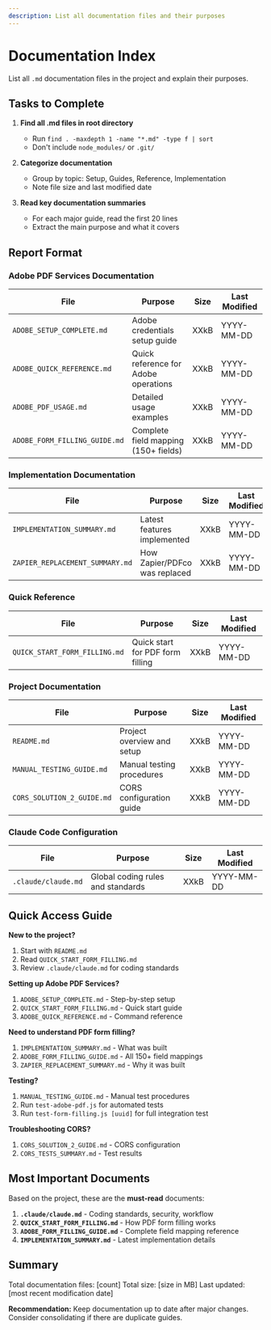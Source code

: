```yaml
---
description: List all documentation files and their purposes
---
```


# Documentation Index

List all `.md` documentation files in the project and explain their purposes.

## Tasks to Complete

1. **Find all .md files in root directory**
   - Run `find . -maxdepth 1 -name "*.md" -type f | sort`
   - Don't include `node_modules/` or `.git/`

2. **Categorize documentation**
   - Group by topic: Setup, Guides, Reference, Implementation
   - Note file size and last modified date

3. **Read key documentation summaries**
   - For each major guide, read the first 20 lines
   - Extract the main purpose and what it covers

## Report Format

### Adobe PDF Services Documentation

| File | Purpose | Size | Last Modified |
|------|---------|------|---------------|
| `ADOBE_SETUP_COMPLETE.md` | Adobe credentials setup guide | XXkB | YYYY-MM-DD |
| `ADOBE_QUICK_REFERENCE.md` | Quick reference for Adobe operations | XXkB | YYYY-MM-DD |
| `ADOBE_PDF_USAGE.md` | Detailed usage examples | XXkB | YYYY-MM-DD |
| `ADOBE_FORM_FILLING_GUIDE.md` | Complete field mapping (150+ fields) | XXkB | YYYY-MM-DD |

### Implementation Documentation

| File | Purpose | Size | Last Modified |
|------|---------|------|---------------|
| `IMPLEMENTATION_SUMMARY.md` | Latest features implemented | XXkB | YYYY-MM-DD |
| `ZAPIER_REPLACEMENT_SUMMARY.md` | How Zapier/PDFco was replaced | XXkB | YYYY-MM-DD |

### Quick Reference

| File | Purpose | Size | Last Modified |
|------|---------|------|---------------|
| `QUICK_START_FORM_FILLING.md` | Quick start for PDF form filling | XXkB | YYYY-MM-DD |

### Project Documentation

| File | Purpose | Size | Last Modified |
|------|---------|------|---------------|
| `README.md` | Project overview and setup | XXkB | YYYY-MM-DD |
| `MANUAL_TESTING_GUIDE.md` | Manual testing procedures | XXkB | YYYY-MM-DD |
| `CORS_SOLUTION_2_GUIDE.md` | CORS configuration guide | XXkB | YYYY-MM-DD |

### Claude Code Configuration

| File | Purpose | Size | Last Modified |
|------|---------|------|---------------|
| `.claude/claude.md` | Global coding rules and standards | XXkB | YYYY-MM-DD |

## Quick Access Guide

**New to the project?**
1. Start with `README.md`
2. Read `QUICK_START_FORM_FILLING.md`
3. Review `.claude/claude.md` for coding standards

**Setting up Adobe PDF Services?**
1. `ADOBE_SETUP_COMPLETE.md` - Step-by-step setup
2. `QUICK_START_FORM_FILLING.md` - Quick start guide
3. `ADOBE_QUICK_REFERENCE.md` - Command reference

**Need to understand PDF form filling?**
1. `IMPLEMENTATION_SUMMARY.md` - What was built
2. `ADOBE_FORM_FILLING_GUIDE.md` - All 150+ field mappings
3. `ZAPIER_REPLACEMENT_SUMMARY.md` - Why it was built

**Testing?**
1. `MANUAL_TESTING_GUIDE.md` - Manual test procedures
2. Run `test-adobe-pdf.js` for automated tests
3. Run `test-form-filling.js [uuid]` for full integration test

**Troubleshooting CORS?**
1. `CORS_SOLUTION_2_GUIDE.md` - CORS configuration
2. `CORS_TESTS_SUMMARY.md` - Test results

## Most Important Documents

Based on the project, these are the **must-read** documents:

1. **`.claude/claude.md`** - Coding standards, security, workflow
2. **`QUICK_START_FORM_FILLING.md`** - How PDF form filling works
3. **`ADOBE_FORM_FILLING_GUIDE.md`** - Complete field mapping reference
4. **`IMPLEMENTATION_SUMMARY.md`** - Latest implementation details

## Summary

Total documentation files: [count]
Total size: [size in MB]
Last updated: [most recent modification date]

**Recommendation:** Keep documentation up to date after major changes. Consider consolidating if there are duplicate guides.
